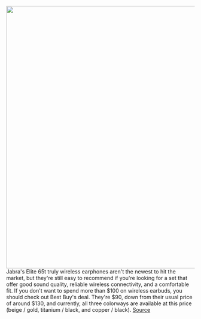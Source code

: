 <img src='https://cdn.vox-cdn.com/thumbor/cgQYcU9bPPmSJAn4lzFSAzAOBdw=/0x0:2040x1360/1200x800/filters:focal(1047x766:1373x1092)/cdn.vox-cdn.com/uploads/chorus_image/image/66399739/akrales_180411_2462_0082.0.jpg' width='700px' /><br/>
Jabra's Elite 65t truly wireless earphones aren't the newest to hit the market, but they're still easy to recommend if you're looking for a set that offer good sound quality, reliable wireless connectivity, and a comfortable fit. If you don't want to spend more than $100 on wireless earbuds, you should check out Best Buy's deal. They're $90, down from their usual price of around $130, and currently, all three colorways are available at this price (beige / gold, titanium / black, and copper / black).
<a href='https://www.theverge.com/2020/2/28/21157497/wireless-earbuds-deal-jabra-elite-65t-white-noise-machine-sale-robot-vacuum'> Source <a/>